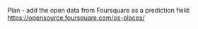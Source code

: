 Plan - add the open data from Foursquare as a prediction field: https://opensource.foursquare.com/os-places/
